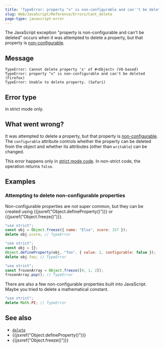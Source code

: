 ```yaml
---
title: 'TypeError: property "x" is non-configurable and can''t be deleted'
slug: Web/JavaScript/Reference/Errors/Cant_delete
page-type: javascript-error
---
```




The JavaScript exception "property is non-configurable and can't be deleted" occurs
when it was attempted to delete a property, but that property is [non-configurable](/Web/JavaScript/Data_structures#properties).

## Message

```plain
TypeError: Cannot delete property 'x' of #<Object> (V8-based)
TypeError: property "x" is non-configurable and can't be deleted (Firefox)
TypeError: Unable to delete property. (Safari)
```

## Error type

 in strict mode only.

## What went wrong?

It was attempted to delete a property, but that property is [non-configurable](/Web/JavaScript/Data_structures#properties). The
`configurable` attribute controls whether the property can be deleted from
the object and whether its attributes (other than `writable`) can be changed.

This error happens only in [strict mode code](/Web/JavaScript/Reference/Strict_mode). In
non-strict code, the operation returns `false`.

## Examples

### Attempting to delete non-configurable properties

Non-configurable properties are not super common, but they can be created using
{{jsxref("Object.defineProperty()")}} or {{jsxref("Object.freeze()")}}.

```js example-bad
"use strict";
const obj = Object.freeze({ name: "Elsa", score: 157 });
delete obj.score; // TypeError
```

```js example-bad
"use strict";
const obj = {};
Object.defineProperty(obj, "foo", { value: 2, configurable: false });
delete obj.foo; // TypeError
```

```js example-bad
"use strict";
const frozenArray = Object.freeze([0, 1, 2]);
frozenArray.pop(); // TypeError
```

There are also a few non-configurable properties built into JavaScript. Maybe you tried
to delete a mathematical constant.

```js example-bad
"use strict";
delete Math.PI; // TypeError
```

## See also

- [`delete`](/Web/JavaScript/Reference/Operators/delete)
- {{jsxref("Object.defineProperty()")}}
- {{jsxref("Object.freeze()")}}

